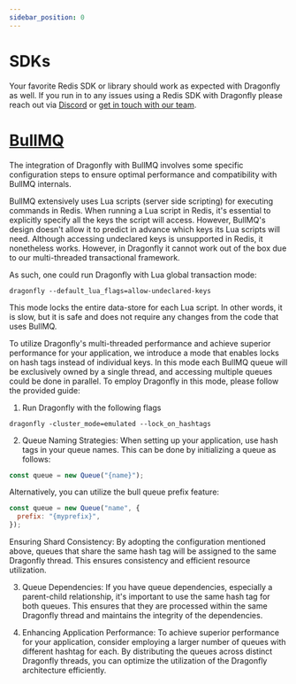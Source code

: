 ```yaml
---
sidebar_position: 0
---
```


# SDKs

Your favorite Redis SDK or library should work as expected with Dragonfly as well. If you run in to any issues using a Redis SDK with Dragonfly please reach out via [Discord](https://discord.gg/HsPjXGVH85) or [get in touch with our team](https://www.dragonflydb.io/early-access).

# [BullMQ](https://docs.bullmq.io/)

The integration of Dragonfly with BullMQ involves some specific configuration steps to ensure optimal performance and compatibility with BullMQ internals.

BullMQ extensively uses Lua scripts (server side scripting) for executing commands in Redis.
When running a Lua script in Redis, it's essential to explicitly specify all the keys the script will access.
However, BullMQ's design doesn't allow it to predict in advance which keys its Lua scripts will need.
Although accessing undeclared keys is unsupported in Redis, it nonetheless works.
However, in Dragonfly it cannot work out of the box due to our multi-threaded transactional framework.

As such, one could run Dragonfly with Lua global transaction mode:

```
dragonfly --default_lua_flags=allow-undeclared-keys
```

This mode locks the entire data-store for each Lua script. In other words, it is slow, but it is safe and does not require any changes from the code that uses BullMQ.

To utilize Dragonfly's multi-threaded performance and achieve superior performance for your application, we introduce a mode that enables locks on hash tags instead of individual keys.
In this mode each BullMQ queue will be exclusively owned by a single thread, and accessing multiple queues could be done in parallel.
To employ Dragonfly in this mode, please follow the provided guide:

1. Run Dragonfly with the following flags

```
dragonfly -cluster_mode=emulated --lock_on_hashtags
```

2. Queue Naming Strategies: When setting up your application, use hash tags in your queue names. This can be done by initializing a queue as follows:

```javascript
const queue = new Queue("{name}");
```

Alternatively, you can utilize the bull queue prefix feature:

```javascript
const queue = new Queue("name", {
  prefix: "{myprefix}",
});
```

Ensuring Shard Consistency: By adopting the configuration mentioned above, queues that share the same hash tag will be assigned to the same Dragonfly thread. This ensures consistency and efficient resource utilization.

3. Queue Dependencies: If you have queue dependencies, especially a parent-child relationship, it's important to use the same hash tag for both queues. This ensures that they are processed within the same Dragonfly thread and maintains the integrity of the dependencies.

4. Enhancing Application Performance: To achieve superior performance for your application, consider employing a larger number of queues with different hashtag for each. By distributing the queues across distinct Dragonfly threads, you can optimize the utilization of the Dragonfly architecture efficiently.

